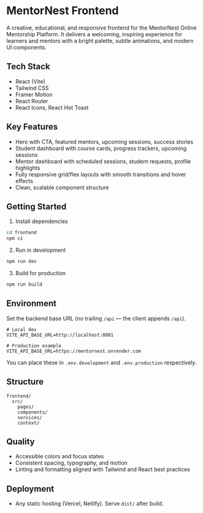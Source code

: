 # MentorNest Frontend

A creative, educational, and responsive frontend for the MentorNest Online Mentorship Platform. It delivers a welcoming, inspiring experience for learners and mentors with a bright palette, subtle animations, and modern UI components.

## Tech Stack
- React (Vite)
- Tailwind CSS
- Framer Motion
- React Router
- React Icons, React Hot Toast

## Key Features
- Hero with CTA, featured mentors, upcoming sessions, success stories
- Student dashboard with course cards, progress trackers, upcoming sessions
- Mentor dashboard with scheduled sessions, student requests, profile highlights
- Fully responsive grid/flex layouts with smooth transitions and hover effects
- Clean, scalable component structure

## Getting Started
1) Install dependencies
```bash
cd frontend
npm ci
```
2) Run in development
```bash
npm run dev
```
3) Build for production
```bash
npm run build
```

## Environment
Set the backend base URL (no trailing `/api` — the client appends `/api`).
```
# Local dev
VITE_API_BASE_URL=http://localhost:8081

# Production example
VITE_API_BASE_URL=https://mentornest.onrender.com
```
You can place these in `.env.development` and `.env.production` respectively.

## Structure
```
frontend/
  src/
    pages/
    components/
    services/
    context/
```

## Quality
- Accessible colors and focus states
- Consistent spacing, typography, and motion
- Linting and formatting aligned with Tailwind and React best practices

## Deployment
- Any static hosting (Vercel, Netlify). Serve `dist/` after build.
